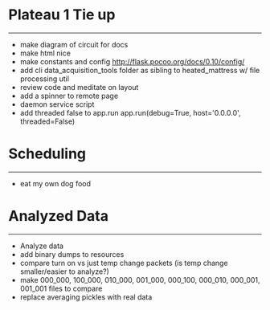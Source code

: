 
# Plateau 1 Tie up
---
* make diagram of circuit for docs
* make html nice
* make constants and config http://flask.pocoo.org/docs/0.10/config/
* add cli data_acquisition_tools folder as sibling to heated_mattress w/ file processing util
* review code and meditate on layout
* add a spinner to remote page
* daemon service script
* add threaded false to app.run app.run(debug=True, host='0.0.0.0', threaded=False) 


# Scheduling
---

* eat my own dog food

# Analyzed Data
---

* Analyze data
* add binary dumps to resources
* compare turn on vs just temp change packets (is temp change smaller/easier to analyze?)
* make 000_000, 100_000, 010_000, 001_000, 000_100, 000_010, 000_001, 001_001  files to compare
* replace averaging pickles with real data
